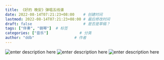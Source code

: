 ```yaml
---
title: 《好的 晚安》弹唱五线谱
date: 2022-08-14T07:21:23+08:00    # 创建时间
lastmod: 2022-08-14T07:21:23+08:00 # 最后修改时间
draft: false                       # 是否是草稿？
tags: ["伴奏", "钢琴"]  # 标签
categories: ["音乐"]              # 分类
author: "ddb"                  # 作者
---
```



![enter description here](https://gitee.com/huangxd/imges/raw/master/小书匠/1660482141819.png)
![enter description here](https://gitee.com/huangxd/imges/raw/master/小书匠/1660482161865.png)
![enter description here](https://gitee.com/huangxd/imges/raw/master/小书匠/1660482180624.png)